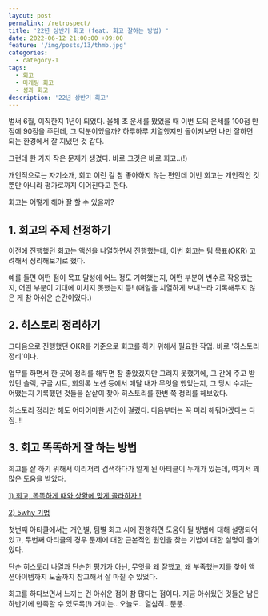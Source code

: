 ```yaml
---
layout: post
permalink: /retrospect/
title: '22년 상반기 회고 (feat. 회고 잘하는 방법) '
date: 2022-06-12 21:00:00 +09:00
feature: '/img/posts/13/thmb.jpg'
categories:
  - category-1
tags:
  - 회고
  - 마케팅 회고
  - 성과 회고
description: '22년 상반기 회고'
---
```


벌써 6월, 이직한지 1년이 되었다.
올해 초 운세를 봤었을 때 이번  도의 운세를 100점 만점에 90점을 주던데,
그 덕분이었을까? 하루하루 치열했지만 돌이켜보면 나만 잘하면 되는 환경에서 잘 지냈던 것 같다.

그런데 한 가지 작은 문제가 생겼다.
바로 그것은 바로 회고..(!)

개인적으로는 자기소개, 회고 이런 걸 참 좋아하지 않는 편인데
이번 회고는 개인적인 것뿐만 아니라 평가로까지 이어진다고 한다.

회고는 어떻게 해야 잘 할 수 있을까?

## 1. 회고의 주제 선정하기

이전에 진행했던 회고는 액션을 나열하면서 진행했는데,
이번 회고는 팀 목표(OKR) 고려해서 정리해보기로 했다.

예를 들면 어떤 점이 목표 달성에 어느 정도 기여했는지,
어떤 부분이 변수로 작용했는지, 어떤 부분이 기대에 미치지 못했는지 등!
(매일을 치열하게 보내느라 기록해두지 않은 게 참 아쉬운 순간이었다.)


## 2. 히스토리 정리하기
그다음으로 진행했던 OKR를 기준으로 회고를 하기 위해서 필요한 작업.
바로 '히스토리 정리'이다.

업무를 하면서 한 곳에 정리를 해두면 참 좋았겠지만 그러지 못했기에,
그 간에 주고 받았던 슬랙, 구글 시트, 회의록 노션 등에서
매달 내가 무엇을 했었는지, 그 당시 수치는 어땠는지 기록했던 것들을 샅샅이 찾아 히스토리를 한번 쭉 정리를 헤보았다.

히스토리 정리만 해도 어마어마한 시간이 걸렸다.
다음부터는 꼭 미리 해둬야겠다는 다짐..!!


## 3. 회고 똑똑하게 잘 하는 방법
회고를 잘 하기 위해서 이리저리 검색하다가 알게 된 아티클이 두개가 있는데, 여기서 꽤 많은 도움을 받았다.

 [1) 회고, 똑똑하게 때와 상황에 맞게 골라하자 !](https://jiyu0719.medium.com/%ED%9A%8C%EA%B3%A0-%EB%98%91%EB%98%91%ED%95%98%EA%B2%8C-%EB%95%8C%EC%99%80-%EC%83%81%ED%99%A9%EC%97%90-%EB%A7%9E%EA%B2%8C-%EA%B3%A8%EB%9D%BC%ED%95%98%EC%9E%90-42b57ae17a4a)

  [2) 5why 기법](https://jiyu0719.medium.com/%ED%9A%8C%EA%B3%A0-%EB%98%91%EB%98%91%ED%95%98%EA%B2%8C-%EB%95%8C%EC%99%80-%EC%83%81%ED%99%A9%EC%97%90-%EB%A7%9E%EA%B2%8C-%EA%B3%A8%EB%9D%BC%ED%95%98%EC%9E%90-42b57ae17a4a)

첫번째 아티클에서는 개인별, 팀별 회고 시에 진행하면 도움이 될 방법에 대해 설명되어있고, 두번째 아티클의 경우 문제에 대한 근본적인 원인을 찾는 기법에 대한 설명이 들어있다.

단순 히스토리 나열과 단순한 평가가 아닌,
무엇을 왜 잘했고, 왜 부족했는지를 찾아 액션아이템까지 도출까지 참고해서 잘 마칠 수 있었다.


회고를 하다보면서 느끼는 건 아쉬운 점이 참 많다는 점이다.
지금 아쉬웠던 것들은 남은 하반기에 만족할 수 있도록(!)
개미는.. 오늘도.. 열심히.. 뚠뚠..
